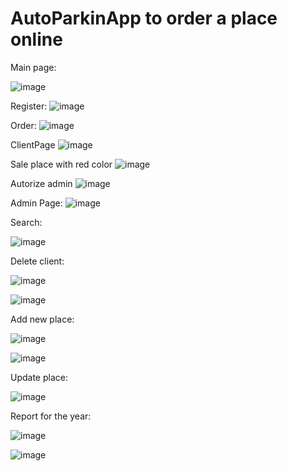 # AutoParkinApp to order a place online

Main page:


![image](https://user-images.githubusercontent.com/76432370/120316189-cf879280-c2e5-11eb-8595-3a3317f4d5b4.png)



Register:
![image](https://user-images.githubusercontent.com/76432370/120316210-d6aea080-c2e5-11eb-9a36-6900752336b5.png)



Order:
![image](https://user-images.githubusercontent.com/76432370/120314309-c695c180-c2e3-11eb-9de4-27964c37062c.png)



ClientPage
![image](https://user-images.githubusercontent.com/76432370/120314340-d01f2980-c2e3-11eb-9701-820ad821de2c.png)



Sale place with red color
![image](https://user-images.githubusercontent.com/76432370/120314373-d90ffb00-c2e3-11eb-86d3-3872dabe65ca.png)



Autorize admin
![image](https://user-images.githubusercontent.com/76432370/120314438-ea590780-c2e3-11eb-9883-1bbc19440ff9.png)




Admin Page:
![image](https://user-images.githubusercontent.com/76432370/120314528-02c92200-c2e4-11eb-846a-9fd7cc85b92d.png)


Search:

![image](https://user-images.githubusercontent.com/76432370/120314637-20968700-c2e4-11eb-952a-5e3c734b4764.png)



Delete client:


![image](https://user-images.githubusercontent.com/76432370/120314791-46239080-c2e4-11eb-8b5f-af43ff8fe880.png)


![image](https://user-images.githubusercontent.com/76432370/120314856-59cef700-c2e4-11eb-958b-caee1a57201f.png)



Add new place:

![image](https://user-images.githubusercontent.com/76432370/120314984-84b94b00-c2e4-11eb-9efe-90a514abde21.png)

![image](https://user-images.githubusercontent.com/76432370/120315055-98fd4800-c2e4-11eb-9fcb-3c6a49ee3230.png)



Update place:

![image](https://user-images.githubusercontent.com/76432370/120315270-d530a880-c2e4-11eb-8277-01a4a1ec1f1e.png)


Report for the year:

![image](https://user-images.githubusercontent.com/76432370/120315407-01e4c000-c2e5-11eb-807f-e067cb4e52c2.png)

![image](https://user-images.githubusercontent.com/76432370/120315465-14f79000-c2e5-11eb-8279-e60d6b9ab009.png)




